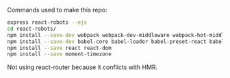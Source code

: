 
Commands used to make this repo:

```` sh
express react-robots --ejs
cd react-robots/
npm install --save-dev webpack webpack-dev-middleware webpack-hot-middleware
npm install --save-dev babel-core babel-loader babel-preset-react babel-preset-es2015 style-loader css-loader json-loader
npm install --save react react-dom
npm install --save moment-timezone
````

Not using react-router because it conflicts with HMR.
